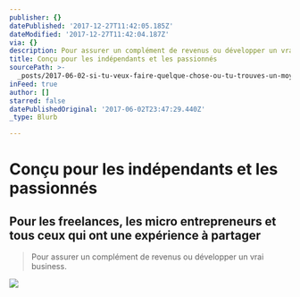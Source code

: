 ```yaml
---
publisher: {}
datePublished: '2017-12-27T11:42:05.185Z'
dateModified: '2017-12-27T11:42:04.187Z'
via: {}
description: Pour assurer un complément de revenus ou développer un vrai business.
title: Conçu pour les indépendants et les passionnés
sourcePath: >-
  _posts/2017-06-02-si-tu-veux-faire-quelque-chose-ou-tu-trouves-un-moyen-ou-tu.md
inFeed: true
author: []
starred: false
datePublishedOriginal: '2017-06-02T23:47:29.440Z'
_type: Blurb

---
```

# Conçu pour les indépendants et les passionnés

## Pour les freelances, les micro entrepreneurs et tous ceux qui ont une expérience à partager

> Pour assurer un complément de revenus ou développer un vrai business.

![](https://the-grid-user-content.s3-us-west-2.amazonaws.com/13d9f4b9-3079-4fcd-bffa-190c58b747ad.png)